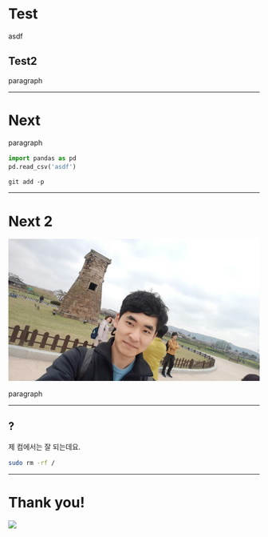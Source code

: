 # Test

asdf

## Test2

paragraph

---

# Next

paragraph


```python
import pandas as pd
pd.read_csv('asdf')
```

```git
git add -p
```

---

# Next 2

![](tests/170409.jpg)

paragraph

---

## ?

제 컴에서는 잘 되는데요.

```bash
sudo rm -rf /
```

---

# Thank you!

![](tests/file_from_ios_190414_150204.gif)

